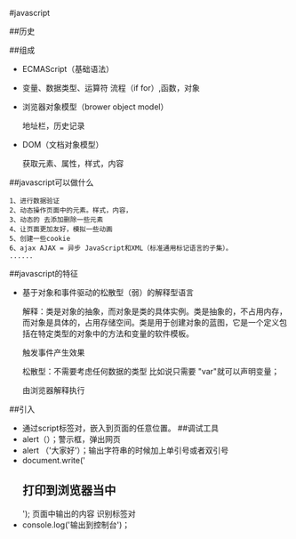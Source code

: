 #javascript

##历史

##组成

* ECMAScript（基础语法）

* 变量、数据类型、运算符 流程（if for）,函数，对象

* 浏览器对象模型（brower object model）
  
    地址栏，历史记录

* DOM（文档对象模型）
   
    获取元素、属性，样式，内容

##javascript可以做什么

    1、进行数据验证 
    2、动态操作页面中的元素。样式，内容，
	3、动态的 去添加删除一些元素
    4、让页面更加友好，模拟一些动画
    5、创建一些cookie
    6、ajax AJAX = 异步 JavaScript和XML（标准通用标记语言的子集）。
    ......

##javascript的特征
* 基于对象和事件驱动的松散型（弱）的解释型语言
  
    解释：类是对象的抽象，而对象是类的具体实例。类是抽象的，不占用内存，而对象是具体的，占用存储空间。类是用于创建对象的蓝图，它是一个定义包括在特定类型的对象中的方法和变量的软件模板。
	
    触发事件产生效果

	松散型：不需要考虑任何数据的类型 比如说只需要 "var"就可以声明变量；

	由浏览器解释执行

##引入
  * 通过script标签对，嵌入到页面的任意位置。
##调试工具
  * alert（）；警示框，弹出网页
  * alert （'大家好'）；输出字符串的时候加上单引号或者双引号
  * document.write('<h2>打印到浏览器当中</h2>');  页面中输出的内容  识别标签对
  * console.log('输出到控制台')；

